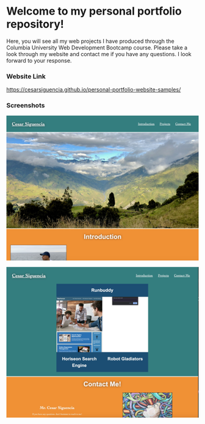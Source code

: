 # Welcome to my personal portfolio repository!

Here, you will see all my web projects I have produced through the Columbia University Web Development Bootcamp course. Please take a look through my website and contact me if you have any questions. I look forward to your response.

### Website Link

https://cesarsiguencia.github.io/personal-portfolio-website-samples/

### Screenshots 
![Screenshot 1](/webpages-screenshot/portfolio-screenshot-2.jpeg)

![Screenshot 2](/webpages-screenshot/portfolio-screenshot-1.jpeg)
